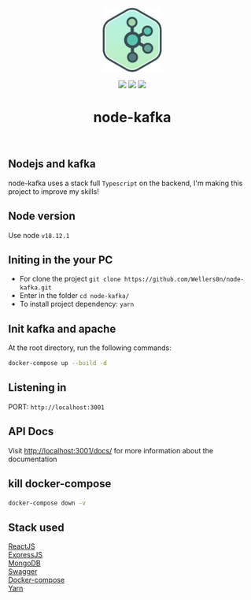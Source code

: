 <p align="center">
    <img src="./kafka.png" height="130"/>
</p>
<p align="center">
    <img src="https://img.shields.io/github/package-json/v/wellers0n/node-kafka?style=flat-square"/>
    <img src="https://img.shields.io/github/last-commit/wellers0n/node-kafka?style=flat-square"/>
    <a href="https://twitter.com/wellers0n_" target="_blank">
        <img src="https://img.shields.io/twitter/url/https/wellers0n_.svg?style=social"/>
    </a>
</p>

<p>
   <h1 align="center">node-kafka</h1>
<p/>
    
<br/>

## Nodejs and kafka

node-kafka uses a stack full `Typescript` on the backend, I'm making this project to improve
my skills!

## Node version

Use node `v18.12.1`

## Initing in the your PC

- For clone the project `git clone https://github.com/Wellers0n/node-kafka.git`
- Enter in the folder `cd node-kafka/`
- To install project dependency: `yarn`

## Init kafka and apache

At the root directory, run the following commands:

```sh
docker-compose up --build -d
```

## Listening in

PORT: `http://localhost:3001`

## API Docs

Visit [http://localhost:3001/docs/](http://localhost:3001/docs/) for more information about the documentation

## kill docker-compose

```sh
docker-compose down -v
```

## Stack used

[ReactJS](https://reactjs.org/)<br/>
[ExpressJS](https://expressjs.com/)<br/>
[MongoDB](https://www.mongodb.com/)<br/>
[Swagger](https://swagger.io/)<br/>
[Docker-compose](https://docs.docker.com/compose/)<br/>
[Yarn](https://yarnpkg.com/en/)<br/>
